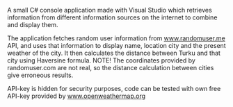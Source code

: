 A small C# console application made with Visual Studio which retrieves information from different information sources on the internet to combine and display them. 

The application fetches random user information from www.randomuser.me API, and uses that information to display name, location city and the present weather of the city.
It then calculates the distance between Turku and that city using Haversine formula. 
NOTE! The coordinates provided by randomuser.com are not real, so the distance calculation between cities give erroneous results.

API-key is hidden for security purposes, code can be tested with own free API-key provided by www.openweathermap.org
